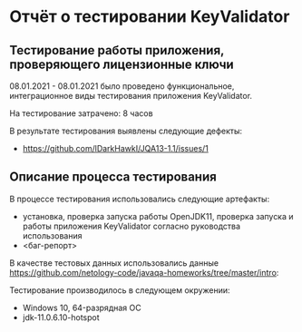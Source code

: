# Отчёт о тестировании KeyValidator

## Тестирование работы приложения, проверяющего лицензионные ключи

08.01.2021 - 08.01.2021 было проведено функциональное, интеграционное виды тестирования приложения KeyValidator.

На тестирование затрачено:  8 часов

В результате тестирования выявлены следующие дефекты:
* <https://github.com/lDarkHawkI/JQA13-1.1/issues/1>


## Описание процесса тестирования

В процессе тестирования использовались следующие артефакты:
* установка, проверка запуска работы OpenJDK11, проверка запуска и работы приложения KeyValidator согласно руководства использования
* <баг-репорт>


В качестве тестовых данных использовались данные <https://github.com/netology-code/javaqa-homeworks/tree/master/intro>:


Тестирование производилось в следующем окружении:
* Windows 10, 64-разрядная ОС
* jdk-11.0.6.10-hotspot
